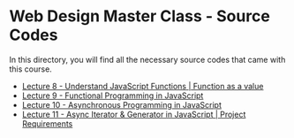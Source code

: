 # Web Design Master Class - Source Codes

In this directory, you will find all the necessary source codes that came with this course.

- [Lecture 8 - Understand JavaScript Functions | Function as a value](./lecture-08/app.js)
- [Lecture 9 - Functional Programming in JavaScript](./lecture-09/app.js)
- [Lecture 10 - Asynchronous Programming in JavaScript](./lecture-10/app.js)
- [Lecture 11 - Async Iterator & Generator in JavaScript | Project Requirements](./lecture-11/app.js)
